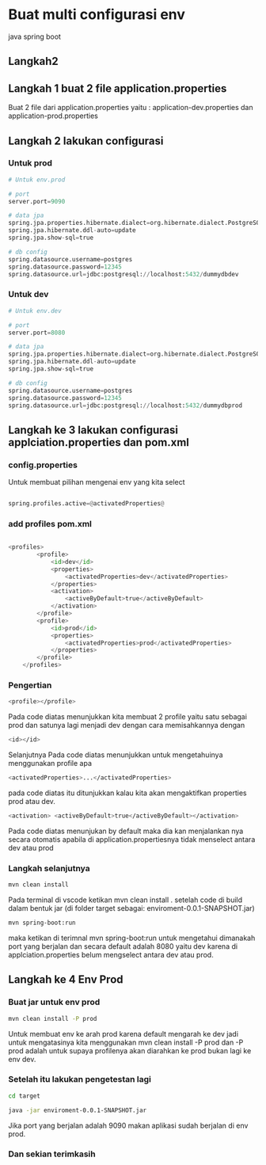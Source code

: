 # Buat multi configurasi env 
java spring boot 

## Langkah2

## Langkah 1 buat 2 file application.properties
Buat 2 file dari application.properties yaitu : application-dev.properties dan application-prod.properties

## Langkah 2 lakukan configurasi 
### Untuk prod

```python
# Untuk env.prod

# port
server.port=9090

# data jpa
spring.jpa.properties.hibernate.dialect=org.hibernate.dialect.PostgreSQLDialect
spring.jpa.hibernate.ddl-auto=update
spring.jpa.show-sql=true

# db config
spring.datasource.username=postgres
spring.datasource.password=12345
spring.datasource.url=jdbc:postgresql://localhost:5432/dummydbdev

```
### Untuk dev

```python
# Untuk env.dev

# port
server.port=8080

# data jpa
spring.jpa.properties.hibernate.dialect=org.hibernate.dialect.PostgreSQLDialect
spring.jpa.hibernate.ddl-auto=update
spring.jpa.show-sql=true

# db config
spring.datasource.username=postgres
spring.datasource.password=12345
spring.datasource.url=jdbc:postgresql://localhost:5432/dummydbprod

```

## Langkah ke 3 lakukan configurasi applciation.properties dan pom.xml
### config.properties
Untuk membuat pilihan mengenai env yang kita select 

```python

spring.profiles.active=@activatedProperties@ 

```
### add profiles pom.xml 

```python

<profiles>
		<profile>
			<id>dev</id>
			<properties>
				<activatedProperties>dev</activatedProperties>
			</properties>
			<activation>
				<activeByDefault>true</activeByDefault>
			</activation>
		</profile>
		<profile>
			<id>prod</id>
			<properties>
				<activatedProperties>prod</activatedProperties>
			</properties>
		</profile>
	</profiles>

```


### Pengertian
```bash
<profile></profile> 
```
Pada code diatas menunjukkan kita membuat 2 profile yaitu satu sebagai prod dan satunya lagi menjadi dev dengan cara memisahkannya dengan 

```bash
<id></id>
```
Selanjutnya Pada code diatas menunjukkan untuk mengetahuinya menggunakan profile apa

```bash
<activatedProperties>...</activatedProperties>
```
pada code diatas itu ditunjukkan kalau kita akan mengaktifkan properties prod atau dev. 

```bash
<activation> <activeByDefault>true</activeByDefault></activation>
```
Pada code diatas menunjukan by default maka dia kan menjalankan nya secara otomatis apabila di application.propertiesnya tidak menselect antara dev atau prod


### Langkah selanjutnya  
```bash
mvn clean install
```
Pada terminal di vscode ketikan mvn clean install . setelah code di build dalam bentuk jar (di folder target sebagai: enviroment-0.0.1-SNAPSHOT.jar)

```bash
mvn spring-boot:run
```
maka ketikan di terimnal mvn spring-boot:run untuk mengetahui dimanakah port yang berjalan dan secara default adalah 8080 yaitu dev karena di applciation.properties belum mengselect antara dev atau prod.

## Langkah ke 4 Env Prod

### Buat jar untuk env prod
```bash
mvn clean install -P prod 
```
Untuk membuat env ke arah prod karena default mengarah ke dev jadi untuk mengatasinya kita menggunakan mvn clean install -P prod dan -P prod adalah untuk supaya profilenya akan diarahkan ke prod bukan lagi ke env dev.

### Setelah itu lakukan pengetestan lagi
```bash
cd target

java -jar enviroment-0.0.1-SNAPSHOT.jar

```
Jika port yang berjalan adalah 9090 makan aplikasi sudah berjalan di env prod.

### Dan sekian terimkasih